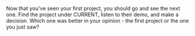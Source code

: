 Now that you've seen your first project, you should go and see the next one. Find the project under CURRENT, listen to their demo, and make a decision. Which one was better in your opinion - the first project or the one you just saw?
